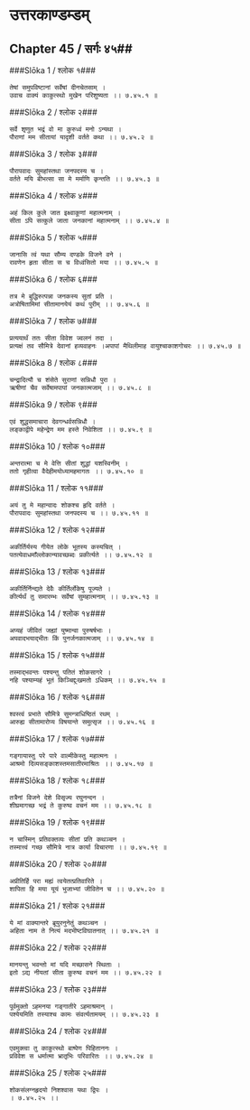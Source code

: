 उत्तरकाण्डम्डम्
===============================


## Chapter 45  / सर्गः ४५##


###Slōka 1 / श्लोक १###


    तेषां समुपविष्टानां सर्वेषां दीनचेतसाम् ।
    उवाच वाक्यं काकुत्स्थो मुखेन परिशुष्यता ।। ७.४५.१ ॥


###Slōka 2 / श्लोक २###


    सर्वे शृणुत भद्रं वो मा कुरुध्वं मनो ऽन्यथा ।
    पौराणां मम सीतायां यादृशी वर्तते कथा ।। ७.४५.२ ॥


###Slōka 3 / श्लोक ३###


    पौरापवादः सुमहांस्तथा जनपदस्य च ।
    वर्तते मयि बीभत्सा सा मे मर्माणि कृन्तति ।। ७.४५.३ ॥


###Slōka 4 / श्लोक ४###


    अहं किल कुले जात इक्ष्वाकूणां महात्मनाम् ।
    सीता ऽपि सत्कुले जाता जनकानां महात्मनाम् ।। ७.४५.४ ॥


###Slōka 5 / श्लोक ५###


    जानासि त्वं यथा सौम्य दण्डके विजने वने ।
    रावणेन हृता सीता स च विध्वंसितो मया ।। ७.४५.५ ॥


###Slōka 6 / श्लोक ६###


    तत्र मे बुद्धिरुत्पन्ना जनकस्य सुतां प्रति ।
    अत्रोषितामिमां सीतामानयेयं कथं पुरीम् ।। ७.४५.६ ॥


###Slōka 7 / श्लोक ७###


    प्रत्ययार्थं ततः सीता विवेश ज्वलनं तदा ।
    प्रत्यक्षं तव सौमित्रे देवानां हव्यवाहनः ।अपापां मैथिलीमाह वायुश्चाकाशगोचरः ।। ७.४५.७ ॥


###Slōka 8 / श्लोक ८###


    चन्द्रादित्यौ च शंसेते सुराणां सन्निधौ पुरा ।
    ऋषीणां चैव सर्वेषामपापां जनकात्मजाम् ।। ७.४५.८ ॥


###Slōka 9 / श्लोक ९###


    एवं शुद्धसमाचारा देवगन्धर्वसन्निधौ ।
    लङ्काद्वीपे महेन्द्रेण मम हस्ते निवेशिता ।। ७.४५.९ ॥


###Slōka 10 / श्लोक १०###


    अन्तरात्मा च मे वेत्ति सीतां शुद्धां यशस्विनीम् ।
    ततो गृहीत्वा वैदेहीमयोध्यामहमागतः ।। ७.४५.१० ॥


###Slōka 11 / श्लोक ११###


    अयं तु मे महान्वादः शोकश्च हृदि वर्तते ।
    पौरापवादः सुमहांस्तथा जनपदस्य च ।। ७.४५.११ ॥


###Slōka 12 / श्लोक १२###


    अकीर्तिर्यस्य गीयेत लोके भूतस्य कस्यचित् ।
    पतत्येवाधमाँल्लोकान्यावच्छब्दः प्रकीर्त्यते ।। ७.४५.१२ ॥


###Slōka 13 / श्लोक १३###


    अकीर्तिर्निन्द्यते देवैः कीर्तिर्लोकेषु पूज्यते ।
    कीर्त्यर्थं तु समारम्भः सर्वेषां सुमहात्मनाम् ।। ७.४५.१३ ॥


###Slōka 14 / श्लोक १४###


    अप्यहं जीवितं जह्यां युष्मान्वा पुरुषर्षभाः ।
    अपवादभयाद्भीतः किं पुनर्जनकात्मजाम् ।। ७.४५.१४ ॥


###Slōka 15 / श्लोक १५###


    तस्माद्भवन्तः पश्यन्तु पतितं शोकसागरे ।
    नहि पश्याम्यहं भूतं किञ्चिद्दुःखमतो ऽधिकम् ।। ७.४५.१५ ॥


###Slōka 16 / श्लोक १६###


    श्वस्त्वं प्रभाते सौमित्रे सुमन्त्राधिष्ठितं रथम् ।
    आरुह्य सीतामारोप्य विषयान्ते समुत्सृज ।। ७.४५.१६ ॥


###Slōka 17 / श्लोक १७###


    गङ्गायास्तु परे पारे वाल्मीकेस्तु महात्मनः ।
    आश्रमो दिव्यसङ्काशस्तमसातीरमाश्रितः ।। ७.४५.१७ ॥


###Slōka 18 / श्लोक १८###


    तत्रैनां विजने देशे विसृज्य रघुनन्दन ।
    शीघ्रमागच्छ भद्रं ते कुरुष्व वचनं मम ।। ७.४५.१८ ॥


###Slōka 19 / श्लोक १९###


    न चास्मिन् प्रतिवक्तव्यः सीतां प्रति कथञ्चन ।
    तस्मात्त्वं गच्छ सौमित्रे नात्र कार्या विचारणा ।। ७.४५.१९ ॥


###Slōka 20 / श्लोक २०###


    अप्रीतिर्हि परा मह्यं त्वयेतत्प्रतिवारिते ।
    शापिता हि मया यूयं भुजाभ्यां जीवितेन च ।। ७.४५.२० ॥


###Slōka 21 / श्लोक २१###


    ये मां वाक्यान्तरे ब्रूयुरनुनेतुं कथञ्चन ।
    अहिता नाम ते नित्यं मदभीष्टविघातनात् ।। ७.४५.२१ ॥


###Slōka 22 / श्लोक २२###


    मानयन्तु भवन्तो मां यदि मच्छासने स्थिताः ।
    इतो ऽद्य नीयतां सीता कुरुष्व वचनं मम ।। ७.४५.२२ ॥


###Slōka 23 / श्लोक २३###


    पूर्वमुक्तो ऽहमनया गङ्गातीरे ऽहमाश्रमान् ।
    पश्येयमिति तस्याश्च कामः संवर्त्यतामयम् ।। ७.४५.२३ ॥


###Slōka 24 / श्लोक २४###


    एवमुक्त्वा तु काकुत्स्थो बाष्पेण पिहिताननः ।
    प्रविवेश स धर्मात्मा भ्रातृभिः परिवारितः ।। ७.४५.२४ ॥


###Slōka 25 / श्लोक २५###


    शोकसंलग्नहृदयो निशश्वास यथा द्विपः ।
    । ७.४५.२५ ।।


